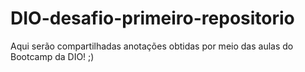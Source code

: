 # DIO-desafio-primeiro-repositorio
Aqui serão compartilhadas anotações obtidas por meio das aulas do Bootcamp da DIO! ;)
  
